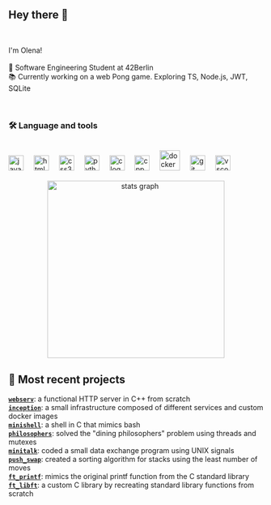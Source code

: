 ###

<h2 align="left">Hey there 👋</h2>
</br>
<p align="left">I'm Olena!<br>
<br> 🔭 Software Engineering Student at 42Berlin
<br> 📚 Currently working on a web Pong game. Exploring TS, Node.js, JWT, SQLite
<!-- <br> ⚡ Excited to innovate and push the boundaries of interactive entertainment -->
</p>
<br/>

### <h3 align="left">🛠 Language and tools</h3><br/>
<div align="left">
  <img src="https://cdn.jsdelivr.net/gh/devicons/devicon/icons/javascript/javascript-original.svg" height="30" alt="javascript logo"  />
 <!--  <img width="12" />
  <img src="https://cdn.jsdelivr.net/gh/devicons/devicon/icons/typescript/typescript-original.svg" height="30" alt="typescript logo"  /> -->
<!--   <img width="12" />
  <img src="https://cdn.jsdelivr.net/gh/devicons/devicon/icons/react/react-original.svg" height="30" alt="react logo"  /> -->
  <img width="12" />
  <img src="https://cdn.jsdelivr.net/gh/devicons/devicon/icons/html5/html5-original.svg" height="30" alt="html5 logo"  />
  <img width="12" />
  <img src="https://cdn.jsdelivr.net/gh/devicons/devicon/icons/css3/css3-original.svg" height="30" alt="css3 logo"  />
  <img width="12" />
  <img src="https://cdn.jsdelivr.net/gh/devicons/devicon/icons/python/python-original.svg" height="30" alt="python logo"  />
  <img width="12" />
  <img src="https://cdn.jsdelivr.net/gh/devicons/devicon/icons/c/c-original.svg" height="30" alt="c logo"  />
  <img width="12" />
  <img src="https://cdn.jsdelivr.net/gh/devicons/devicon/icons/cplusplus/cplusplus-original.svg" height="30" alt="cpp logo"  />
  <img width="12" />
  <img src="https://cdn.jsdelivr.net/gh/devicons/devicon/icons/docker/docker-plain-wordmark.svg" height="40" alt="docker logo"  />
   <img width="12" />
  <img src="https://cdn.jsdelivr.net/gh/devicons/devicon/icons/git/git-original.svg" height="30" alt="git logo" />
   <img width="12" />
  <img src="https://cdn.jsdelivr.net/gh/devicons/devicon/icons/vscode/vscode-original.svg" height="30" alt="vscode logo" />

</div>

<div align="center">
  <br/>
  <img src="https://github-readme-stats.vercel.app/api/top-langs/?username=lh-lena&hide=roff&theme=tokyonight&locale=en&hide_border=false" height="350" alt="stats graph"  />
  <br/>
</div>

<!-- <div align="center">
  <img src="https://github-readme-stats.vercel.app/api?username=lh-lena&hide_title=false&hide_rank=false&show_icons=true&include_all_commits=true&count_private=true&disable_animations=false&theme=dracula&locale=en&hide_border=false" height="150" alt="stats graph"  />
</div> -->

## 🔗 Most recent projects <br/>

  [**`webserv`**](https://github.com/lh-lena/42_webserv):           a functional HTTP server in C++ from scratch<br>
  [**`inception`**](https://github.com/lh-lena/42-Inception/):      a small infrastructure composed of different services and custom docker images<br>
  [**`minishell`**](https://github.com/lh-lena/42_minishell):       a shell in C that mimics bash<br>
  [**`philosophers`**](https://github.com/lh-lena/42_philosophers): solved the "dining philosophers" problem using threads and mutexes<br>
  [**`minitalk`**](https://github.com/lh-lena/42_minitalk):         coded a small data exchange program using UNIX signals<br>
  [**`push_swap`**](https://github.com/lh-lena/42_push_swap):       created a sorting algorithm for stacks using the least number of moves<br>
  [**`ft_printf`**](https://github.com/lh-lena/42_ft_printf):       mimics the original printf function from the C standard library<br>
  [**`ft_libft`**](https://github.com/lh-lena/42_libft):            a custom C library by recreating standard library functions from scratch<br>
<!-- [![lh-lena profile views](https://u8views.com/api/v1/github/profiles/115004316/views/day-week-month-total-count.svg)](https://u8views.com/github/lh-lena) -->


